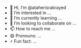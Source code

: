 - 👋 Hi, I’m @ataherisrakrayed
- 👀 I’m interested in ...
- 🌱 I’m currently learning ...
- 💞️ I’m looking to collaborate on ...
- 📫 How to reach me ...
- 😄 Pronouns: ...
- ⚡ Fun fact: ...

<!---
ataherisrakrayed/ataherisrakrayed is a ✨ special ✨ repository because its `README.md` (this file) appears on your GitHub profile.
You can click the Preview link to take a look at your changes.
--->
